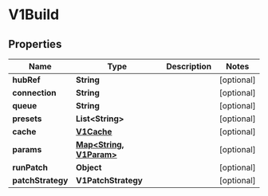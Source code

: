 

# V1Build


## Properties

Name | Type | Description | Notes
------------ | ------------- | ------------- | -------------
**hubRef** | **String** |  |  [optional]
**connection** | **String** |  |  [optional]
**queue** | **String** |  |  [optional]
**presets** | **List&lt;String&gt;** |  |  [optional]
**cache** | [**V1Cache**](V1Cache.md) |  |  [optional]
**params** | [**Map&lt;String, V1Param&gt;**](V1Param.md) |  |  [optional]
**runPatch** | **Object** |  |  [optional]
**patchStrategy** | **V1PatchStrategy** |  |  [optional]



